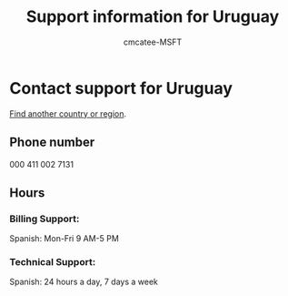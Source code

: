 ﻿---                                
title: Support information for Uruguay
author: cmcatee-MSFT
ms.author: cmcatee
manager: mnirkhe
audience: Admin
ms.topic: reference
ms.service: o365-administration
localization_priority: Normal
description: Learn how to contact support for your country or region.
ROBOTS: NOINDEX, NOFOLLOW
---

# Contact support for Uruguay

[Find another country or region](../contact-support-for-business-products.md).

## Phone number
000 411 002 7131

## Hours
### Billing Support:

Spanish: Mon-Fri 9 AM-5 PM

### Technical Support:

Spanish: 24 hours a day, 7 days a week